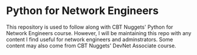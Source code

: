 # Python for Network Engineers   
This repository is used to follow along with CBT Nuggets' Python for Network Engineers course. However, I will be maintaining this repo with any content I find useful for network engineers and adminstrators. Some content may also come from CBT Nuggets' DevNet Associate course.
